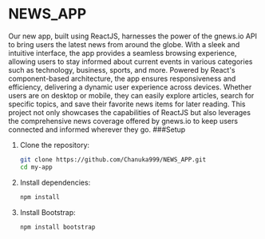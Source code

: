 # NEWS_APP
Our new app, built using ReactJS, harnesses the power of the gnews.io API to bring users the latest news from around the globe. With a sleek and intuitive interface, the app provides a seamless browsing experience, allowing users to stay informed about current events in various categories such as technology, business, sports, and more. Powered by React's component-based architecture, the app ensures responsiveness and efficiency, delivering a dynamic user experience across devices. Whether users are on desktop or mobile, they can easily explore articles, search for specific topics, and save their favorite news items for later reading. This project not only showcases the capabilities of ReactJS but also leverages the comprehensive news coverage offered by gnews.io to keep users connected and informed wherever they go.
###Setup
1. Clone the repository:
    ```bash
    git clone https://github.com/Chanuka999/NEWS_APP.git
    cd my-app
    ```
2. Install dependencies:
    ```bash
    npm install
    ```
3. Install Bootstrap:
    ```bash
    npm install bootstrap
    ```
